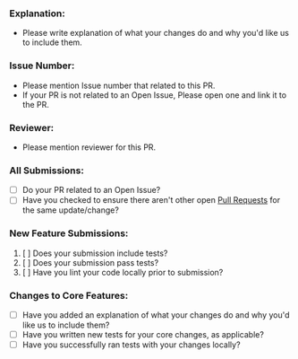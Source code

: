 ### Explanation:
- Please write explanation of what your changes do and why you'd like us to include them.

### Issue Number:
- Please mention Issue number that related to this PR.
- If your PR is not related to an Open Issue, Please open one and link it to the PR.

### Reviewer:
- Please mention reviewer for this PR.

### All Submissions:

* [ ] Do your PR related to an Open Issue?
* [ ] Have you checked to ensure there aren't other open [Pull Requests](https://github.com/KarimEbrahemAbdelaziz/Zen/pulls) for the same update/change?

### New Feature Submissions:

1. [ ] Does your submission include tests?
2. [ ] Does your submission pass tests?
3. [ ] Have you lint your code locally prior to submission?

### Changes to Core Features:

* [ ] Have you added an explanation of what your changes do and why you'd like us to include them?
* [ ] Have you written new tests for your core changes, as applicable?
* [ ] Have you successfully ran tests with your changes locally?
